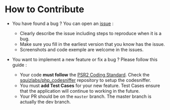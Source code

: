 # How to Contribute
* You have found a bug ? You can open an [issue](https://github.com/Xety/Breadcrumbs/issues/new) :
    * Clearly describe the issue including steps to reproduce when it is a bug.
    * Make sure you fill in the earliest version that you know has the issue.
    * Screenshots and code exemple are welcome in the issues.

* You want to implement a new feature or fix a bug ? Please follow this guide :
    * Your code **must follow** the [PSR2 Coding Standard](http://www.php-fig.org/psr/psr-2/). Check the [squizlabs/php_codesniffer](https://github.com/squizlabs/php_codesniffer) repository to setup the codesniffer.
    * You must **add Test Cases** for your new feature. Test Cases ensure that the application will continue to working in the future.
    * Your PR should be on the `master` branch. The master branch is actually the dev branch.